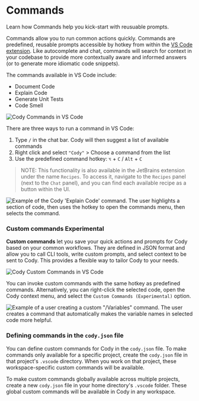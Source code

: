# Commands

<p class="subtitle">Learn how Commands help you kick-start with reusuable prompts.</p>

Commands allow you to run common actions quickly. Commands are predefined, reusable prompts accessible by hotkey from within the [VS Code extension](https://marketplace.visualstudio.com/items?itemName=sourcegraph.cody-ai). Like autocomplete and chat, commands will search for context in your codebase to provide more contextually aware and informed answers (or to generate more idiomatic code snippets).

The commands available in VS Code include:

- Document Code
- Explain Code
- Generate Unit Tests
- Code Smell

![Cody Commands in VS Code](https://storage.googleapis.com/sourcegraph-assets/Docs/cody-commands.png)

There are three ways to run a command in VS Code:

1. Type `/` in the chat bar. Cody will then suggest a list of available commands
2. Right click and select `"Cody"` > Choose a command from the list
3. Use the predefined command hotkey: `⌥` + `C` / `Alt` + `C`

> NOTE: This functionality is also available in the JetBrains extension under the name `Recipes`. To access it, navigate to the `Recipes` panel (next to the `Chat` panel), and you can find each available recipe as a button within the UI.

![Example of the Cody 'Explain Code' command. The user highlights a section of code, then uses the hotkey to open the commands menu, then selects the command.](https://storage.googleapis.com/sourcegraph-assets/cody/Docs/Sept2023/Explain_Code_SM.gif)

### Custom commands <span class="badge badge-experimental">Experimental</span>

**Custom commands** let you save your quick actions and prompts for Cody based on your common workflows. They are defined in JSON format and allow you to call CLI tools, write custom prompts, and select context to be sent to Cody. This provides a flexible way to tailor Cody to your needs.

![Cody Custom Commands in VS Code](https://storage.googleapis.com/sourcegraph-assets/Docs/create-custom-commands.png)

You can invoke custom commands with the same hotkey as predefined commands. Alternatively, you can right-click the selected code, open the Cody context menu, and select the `Custom Commands (Experimental)` option.

![Example of a user creating a custom "/Variables" command. The user creates a command that automatically makes the variable names in selected code more helpful.](https://storage.googleapis.com/sourcegraph-assets/cody/Docs/Sept2023/Custom_Command_SM.gif)

### Defining commands in the `cody.json` file

You can define custom commands for Cody in the `cody.json` file. To make commands only available for a specific project, create the `cody.json` file in that project's `.vscode` directory. When you work on that project, these workspace-specific custom commands will be available.

To make custom commands globally available across multiple projects, create a new `cody.json` file in your home directory's `.vscode` folder. These global custom commands will be available in Cody in any workspace.
